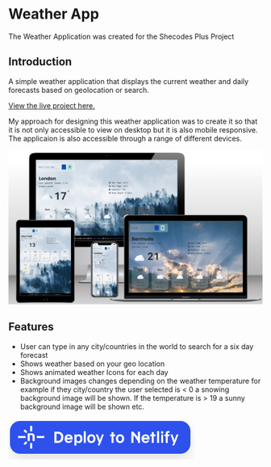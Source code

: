 # Weather App

The Weather Application was created for the Shecodes Plus Project

## Introduction

A simple weather application that displays the current weather and daily forecasts based on geolocation or search.

[View the live project here.](https://weatherjs88.netlify.app/)

My approach for designing this weather application was to create it so that it is not only accessible to view on desktop but it is also mobile responsive. The applicaion is also accessible through a range of different devices.

![page mock up.](./images/weather-mockup.png)

## Features

- User can type in any city/countries in the world to search for a six day forecast
- Shows weather based on your geo location
- Shows animated weather Icons for each day
- Background images changes depending on the weather temperature for example if they city/country the user selected is < 0 a snowing background image will be shown. If the temperature is > 19 a sunny background image will be shown etc.

![netlify button.](/images/deploy-button.png)
